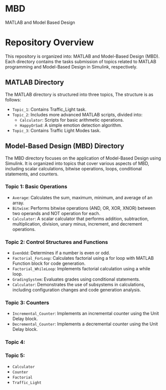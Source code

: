 # MBD
MATLAB and Model Based Design 

# Repository Overview

This repository is organized into: MATLAB and Model-Based Design (MBD). Each directory contains the tasks submission of topics related to MATLAB programming and Model-Based Design in Simulink, respectively.

## MATLAB Directory

The MATLAB directory is structured into three topics, The structure is as follows:

- `Topic_1`: Contains Traffic_Light task.
- `Topic_2`: Includes more advanced MATLAB scripts, divided into:
  - `Calculator`: Scripts for basic arithmetic operations.
  - `HappyOrSad`: A simple emotion detection algorithm.
- `Topic_3`: Contains Traffic Light Modes task.

## Model-Based Design (MBD) Directory

The MBD directory focuses on the application of Model-Based Design using Simulink. It is organized into topics that cover various aspects of MBD, including scalar calculations, bitwise operations, loops, conditional statements, and counters.

### Topic 1: Basic Operations

- `Average`: Calculates the sum, maximum, minimum, and average of an array.
- `Bitwise`: Performs bitwise operations (AND, OR, XOR, XNOR) between two operands and NOT operation for each.
- `Calculator`: A scalar calculator that performs addition, subtraction, multiplication, division, unary minus, increment, and decrement operations.

### Topic 2: Control Structures and Functions

- `EvenOdd`: Determines if a number is even or odd.
- `Factorial_ForLoop`: Calculates factorial using a for loop with MATLAB Function block for code generation.
- `Factorial_WhileLoop`: Implements factorial calculation using a while loop.
- `GradingSystem`: Evaluates grades using conditional statements.
- `Calculator`: Demonstrates the use of subsystems in calculations, including configuration changes and code generation analysis.

### Topic 3: Counters

- `Incremental_Counter`: Implements an incremental counter using the Unit Delay block.
- `Decremental_Counter`: Implements a decremental counter using the Unit Delay block.

### Topic 4: 

### Topic 5: 

- `Calculator`
- `Counter`
- `Factorial`
- `Traffic_Light`
